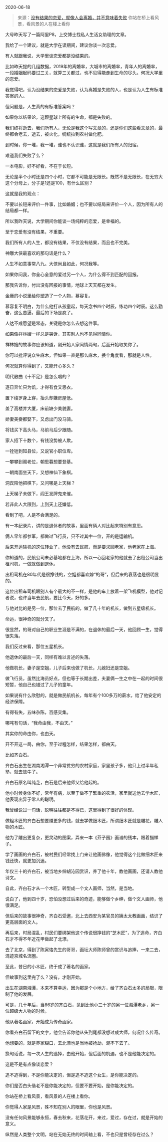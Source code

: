 2020-06-18

> 来源：[没有结果的恋爱，就像人会离婚，并不意味着失败](http://mp.weixin.qq.com/s?__biz=MzU3NDc5Nzc0NQ==&mid=2247489259&idx=2&sn=54368adbad17f706201dd4e3d6e16b67&chksm=fd2db435ca5a3d2386a23d3eddc0ec873b848b0617e946c697fa41f8e97e2cbe179154207f3d&scene=27#wechat_redirect)
> 你站在桥上看风景，看风景的人在楼上看你

大号昨天写了一篇阿里P8，上交博士找私人生活女助理的文章。  

  

我给了一个建议，就是大学在读期间，建议你谈一次恋爱。

  

有人就跟我说，大学里谈恋爱都是没结果的。

  

比如昨天提的几组数据，2019年的离婚率，大城市的离婚率，青年人的离婚率，一段婚姻起码要过三关，就算三关都过，也不见得能走到生命的尽头。何况大学里的恋爱。

  

我觉得吧，认为没结果的恋爱是失败，认为离婚是失败的人，也是认为人生有标准答案的人。

  

但问题是，人生真的有标准答案吗？

  

如果你以结果论，这颗星球上所有的生命，都是失败的。

  

我们终将逝去，我们所有人，无论是我这个写文章的，还是你们这些看文章的，最终都会老去，逝去，被火化，统统拉到农村做化肥。

  

到时候，你一堆，我一堆，谁也不认识谁，这就是我们所有人的归宿。

  

难道我们失败了么？  

  

一本电影，好不好看，不在于长短。

  

无论是半个小时还是四个小时，它都不可能是无限长。既然不是无限长，在无穷大这个分母上，分子是1还是100，有什么区别？

  

这就是我的观点：

  

不要以长短来评价一件事，比如婚姻；也不要以结局来评价一个人，因为所有人的结局都一样。

  

所以我昨天说，大学期间你能谈一场纯粹的恋爱，是幸福的。

  

至于恋爱有没有结果，不重要。

  

我们所有人的人生，都没有结果，不仅没有结果，而且也不完美。  

  

神雕大侠最喜欢的那句话是什么？  

  

人生不如意事常八九。大侠尚且如此，何况我等。

  

如果你问我，你全心全意的爱过另一个人，为什么得不到匹配的回报。  

  

那我告诉你，付出没有回报的事情，地球上天天都在发生。

  

金庸的小说里给你塑造了一个人物，慕容复。

  

慕容复不明白，为什么他打从孩童起，每天念书四个时辰，练功四个时辰。这么勤奋，这么苦逼，最后的下场是疯了。

  

人达不成愿望是常态，关键是你怎么去想这件事。

  

如果像祥林嫂一样总是哭诉，其实别人也不见得同情你。  

  

祥林嫂的故事你应该知道，刚开始人家同情两句，后面开始取笑你了。  

  

你可以批评说众生麻木，但如果一直是那么麻木，换个角度看，那就是人性。  

  

何况就算你得到了，又能开心多久？

  

明代散曲《十不足》是怎么唱的？  

  

逐日奔忙只为饥，才得有食又思衣。

置下绫罗身上穿，抬头却嫌房屋低。

盖了高楼并大厦，床前缺少美貌妻。

娇妻美妾都娶下，又虑出门没马骑。

将钱买下高头马，马前马后少跟随。

家人招下十数个，有钱没势被人欺。

一铨铨到知县位，又说官小职位卑。

一攀攀到阁老位，朝思暮想要登基。

一朝南面坐天下，又想神仙下象棋。

洞宾陪他把棋下，又问哪是上天梯？

上天梯子未做下，阎王发牌鬼来催。

若非此人大限到，上到天上还嫌低。

  

看到了吧，人是不会满足的。  

  

有一本纪录片，讲的是退休者的故事，里面有俩人对比起来特别有意思。

  

俩人早年都参军，都做过飞行员，只不过其中一位，开的是运输机。

  

后来开运输机的这位转业了，他没有去民航，而是要求回老家，他老家在上海。

  

你知道的，民航公司未必基地都在上海，所以一心回老家的他就去了出租公司当出租司机，一做就做到退休。  

  

出租司机在80年代是很挣钱的，空姐都喜欢嫁“的哥”，但后来的衰落也是很明显的。

  

这位出租车司机跟别人有个最大的不一样，是他的车上放着一架飞机模型，他对记者说，也许当年去民航，要比今天，好的多。  

  

与他对比的是另一位，那位去了民航的，做了几十年的机长，做到五星级机长。  

  

命运，很神奇的就分叉了。

  

很显然，的哥对自己的职业生涯是不满的，在退休的最后一天，他回顾一生，觉得很失落。

  

我们反过来看，那位五星机长。  

  

他退休的最后一天，同样有难以言述的失落。  

  

他做机长，妻子是空姐，儿子后来也做了机长，儿媳妇还是空姐。

  

做飞行员，虽然比海员好点，但也等于长期出差，夫妻俩一生之中在一起的时间很短暂，他自己也错过了儿子的童年。  

  

如果说有什么欣慰的，就是做民航机长，每年有个100多万的薪水，给了他安定的经济保障。  

  

有得有失，五味杂陈，百感交集。  

  

哪咤有句话，“我命由我，不由天。”

  

其实你的命由你，也由天。

  

开不开这一局，由你，至于过程怎样，结果怎样，都由天。

  

比如齐白石。  

  

齐白石出生在湖南湘潭一个非常贫穷的农村家庭，家里孩子多，他只上过半年私塾，就去放牛了。

  

齐白石原名叫纯芝，白石是后来他师父给他起的。  

  

他小时候身体不好，常年有病，以至于做不了繁重的农活，家里就送他去学木匠，他表现出异于常人的聪明。

  

我曾经说过一句话，聪明往往都是不得已，这里得到了很好的体现。  

  

做粗木匠的齐白石想要赚更多的钱，就去学做细木匠，所谓细木匠就是雕花，雕人物的木匠。  

  

他为了雕出更复杂，更灵动的图案，弄来一本《芥子园》画谱的残本，跟着描样子。

  

学了画画的齐白石，被村民们经常找上门来让他画佛像，他觉得这个比做细木匠来钱还快，就更加沉迷。  

  

年仅三十的齐白石，被当地乡绅胡沁园赏识，养了他十年，教他画画，还请人教他诗文。

  

自此，齐白石才从一个木匠，转型成一个文人画师，当然，是当地。

  

说白了，他到四十岁，恐怕没想过后来的奇迹，能够做个乡绅，做个文人画师，他很满足。  

  

但后来的故事很神奇，齐白石受邀，北上去西安为某官员的姨太太教画画，结识了更高层面的文人。

  

再后来，时局混乱，村民们要绑架他这个传说很挣钱的“芝木匠”，为了逃命，齐白石才不得不年近花甲做起了北漂。

  

去了北京，得到了陈寅恪先生的哥哥，画坛大师陈师曾的赏识与追捧，一来二去，混迹京城名流圈。

  

至此，昔日的小木匠，终于成了著名的画家。

  

但故事到这里完了么？没有，才刚开始。  

  

出生在湖南湘潭，本来不算幸运，因为那是个小地方，给了齐白石太多的局限，限制了他的发展。

  

可是，几十年后，当86岁的齐白石，见到比他小三十岁的另一位湘潭老乡，另一位超级大人物的时候。

  

他从著名画家，开始成为传奇画家。  

  

你看齐白石留下的文字，他会告诉你他从头到尾都没想过成大师，何况什么传奇。

  

他想要的，就是养家糊口，去北漂也是当地被抢劫，混不下去了。

  

换句话说，每一次人生的选择，由他开始，但后面的机遇，也不是他能决定的。

  

这是不是有点像谈恋爱？  

  

追不追得到，不是你能决定的，但是追不追这个女生，是你能决定的。  

  

你们是否白头偕老不是你能决定的，但要不要开始，是你能决定的。  

  

你站在桥上看风景，看风景的人在楼上看你。

  

你觉得人家是风景，殊不知在别人的眼里，你也是风景。  

  

没有任何风景能够永恒，春去秋来，花落花开，来过，爱过，存在过，就是开始的意义。  

  

纵然是人类整个文明，站在无始无终的时间轴上看，不也只是曾经存在过么？

